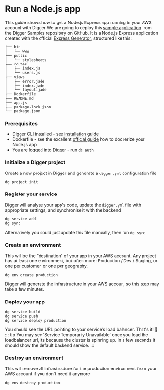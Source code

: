 # Run a Node.js app
This guide shows how to get a Node.js Express app running in your AWS account with Digger
We are going to deploy this [sample application](https://github.com/diggerhq/digger-examples/tree/master/node-service) from the Digger Samples repository on GitHub.
It is a Node.js Express application created with the official [Express Generator](https://expressjs.com/en/starter/generator.html), structured like this:
```
├── bin
│   └── www
├── public
│   └── stylesheets
├── routes
│   ├── index.js
│   └── users.js
├── views
│   ├── error.jade
│   ├── index.jade
│   └── layout.jade
├── Dockerfile
├── README.md
├── app.js
├── package-lock.json
└── package.json
```

### Prerequisites
- Digger CLI installed - see [installation guide](../installation)
- Dockerfile - see the excellent [official guide](https://nodejs.org/en/docs/guides/nodejs-docker-webapp/) how to dockerize your Node.js app
- You are logged into Digger - run `dg auth`

### Initialize a Digger project
Create a new project in Digger and generate a `digger.yml` configuration file
```
dg project init
```

### Register your service
Digger will analyse your app's code, update the `digger.yml` file with appropriate settings, and synchronise it with the backend
```
dg service add
dg sync
```
Alternatively you could just update this file manually, then run `dg sync`

### Create an environment
This will be the "destination" of your app in your AWS account. Any project has at least one environment, but often more: Production / Dev / Staging, or one per customer, or one per geography.
```
dg env create production
```
Digger will generate the infrastructure in your AWS accoun, so this step may take a few minutes.

### Deploy your app
```
dg service build
dg service push
dg service deploy production
```
You should see the URL pointing to your service's load balancer. That's it! 🙂
::: tip
You may see 'Service Temporarily Unavailable' once you load the loadbalancer url, its because the cluster is spinning up. In a few seconds it should show the default backend service.
:::

### Destroy an environment
This will remove all infrastructure for the production environment from your AWS account if you don't need it anymore
```
dg env destroy production
```




